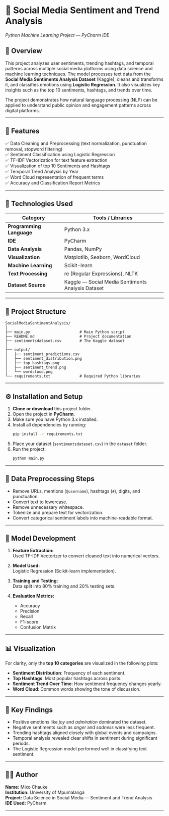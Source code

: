 # 🧠 Social Media Sentiment and Trend Analysis
*Python Machine Learning Project — PyCharm IDE*

## 📘 Overview
This project analyzes user sentiments, trending hashtags, and temporal patterns across multiple social media platforms using data science and machine learning techniques. The model processes text data from the **Social Media Sentiments Analysis Dataset** (Kaggle), cleans and transforms it, and classifies emotions using **Logistic Regression**. It also visualizes key insights such as the top 10 sentiments, hashtags, and trends over time.

The project demonstrates how natural language processing (NLP) can be applied to understand public opinion and engagement patterns across digital platforms.

---

## 🧾 Features
✅ Data Cleaning and Preprocessing (text normalization, punctuation removal, stopword filtering)  
✅ Sentiment Classification using Logistic Regression  
✅ TF-IDF Vectorization for text feature extraction  
✅ Visualization of top 10 Sentiments and Hashtags  
✅ Temporal Trend Analysis by Year  
✅ Word Cloud representation of frequent terms  
✅ Accuracy and Classification Report Metrics  

---

## 🧰 Technologies Used
| Category | Tools / Libraries |
|-----------|------------------|
| **Programming Language** | Python 3.x |
| **IDE** | PyCharm |
| **Data Analysis** | Pandas, NumPy |
| **Visualization** | Matplotlib, Seaborn, WordCloud |
| **Machine Learning** | Scikit-learn |
| **Text Processing** | re (Regular Expressions), NLTK |
| **Dataset Source** | Kaggle — Social Media Sentiments Analysis Dataset |

---

## 📂 Project Structure
```
SocialMediaSentimentAnalysis/
│
├── main.py                      # Main Python script
├── README.md                    # Project documentation
├── sentimentsdataset.csv        # The Kaggle dataset
│   
├── output/
│   ├── sentiment_predictions.csv
│   ├── sentiment_distribution.png
│   ├── top_hashtags.png
│   ├── sentiment_trend.png
│   └── wordcloud.png
└── requirements.txt             # Required Python libraries
```

---

## ⚙️ Installation and Setup
1. **Clone or download** this project folder.  
2. Open the project in **PyCharm**.  
3. Make sure you have Python 3.x installed.  
4. Install all dependencies by running:  
   ```bash
   pip install -r requirements.txt
   ```
5. Place your dataset (`sentimentsdataset.csv`) in the `dataset` folder.  
6. Run the project:  
   ```bash
   python main.py
   ```

---

## 🧹 Data Preprocessing Steps
- Remove URLs, mentions (`@username`), hashtags (`#`), digits, and punctuation.  
- Convert text to lowercase.  
- Remove unnecessary whitespace.  
- Tokenize and prepare text for vectorization.  
- Convert categorical sentiment labels into machine-readable format.  

---

## 🤖 Model Development
1. **Feature Extraction:**  
   Used TF-IDF Vectorizer to convert cleaned text into numerical vectors.  

2. **Model Used:**  
   Logistic Regression (Scikit-learn implementation).  

3. **Training and Testing:**  
   Data split into 80% training and 20% testing sets.  

4. **Evaluation Metrics:**  
   - Accuracy  
   - Precision  
   - Recall  
   - F1-score  
   - Confusion Matrix  

---

## 📊 Visualization
For clarity, only the **top 10 categories** are visualized in the following plots:  
- **Sentiment Distribution**: Frequency of each sentiment.  
- **Top Hashtags**: Most popular hashtags across posts.  
- **Sentiment Trend Over Time**: How sentiment frequency changes yearly.  
- **Word Cloud**: Common words showing the tone of discussion.  

---

## 🧩 Key Findings
- Positive emotions like *joy* and *admiration* dominated the dataset.  
- Negative sentiments such as *anger* and *sadness* were less frequent.  
- Trending hashtags aligned closely with global events and campaigns.  
- Temporal analysis revealed clear shifts in sentiment during significant periods.  
- The Logistic Regression model performed well in classifying text sentiment.  

---

## 👨‍💻 Author
**Name:** Mixo Chauke  
**Institution:** University of Mpumalanga  
**Project:** Data Science in Social Media — Sentiment and Trend Analysis  
**IDE Used:** PyCharm  

---
